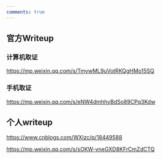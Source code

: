 ```yaml
---
comments: true
---
```


## 官方Writeup

### 计算机取证

https://mp.weixin.qq.com/s/TmywML9uVotRKQgHMo15SQ

### 手机取证

https://mp.weixin.qq.com/s/eNW4dmhhyBdSo89CPq3Kdw

## 个人writeup

https://www.cnblogs.com/WXjzc/p/18449588

https://mp.weixin.qq.com/s/sOKW-vneGXD8KFrCmZdCTQ